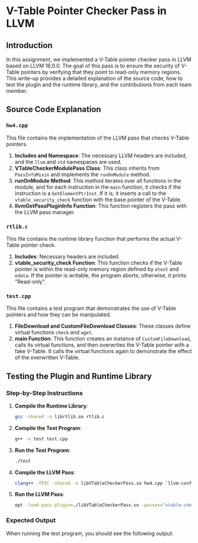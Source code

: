 # V-Table Pointer Checker Pass in LLVM

## Introduction

In this assignment, we implemented a V-Table pointer checker pass in LLVM based on LLVM 16.0.0. The goal of this pass is to ensure the security of V-Table pointers by verifying that they point to read-only memory regions. This write-up provides a detailed explanation of the source code, how to test the plugin and the runtime library, and the contributions from each team member.

## Source Code Explanation

### `hw4.cpp`

This file contains the implementation of the LLVM pass that checks V-Table pointers.

1. **Includes and Namespace**: The necessary LLVM headers are included, and the `llvm` and `std` namespaces are used.
2. **VTableCheckerModulePass Class**: This class inherits from `PassInfoMixin` and implements the `runOnModule` method.
3. **runOnModule Method**: This method iterates over all functions in the module, and for each instruction in the `main` function, it checks if the instruction is a `GetElementPtrInst`. If it is, it inserts a call to the `vtable_security_check` function with the base pointer of the V-Table.
4. **llvmGetPassPluginInfo Function**: This function registers the pass with the LLVM pass manager.

### `rtlib.c`

This file contains the runtime library function that performs the actual V-Table pointer check.

1. **Includes**: Necessary headers are included.
2. **vtable_security_check Function**: This function checks if the V-Table pointer is within the read-only memory region defined by `etext` and `edata`. If the pointer is writable, the program aborts; otherwise, it prints "Read-only".

### `test.cpp`

This file contains a test program that demonstrates the use of V-Table pointers and how they can be manipulated.

1. **FileDownload and CustomFileDownload Classes**: These classes define virtual functions `check` and `wget`.
2. **main Function**: This function creates an instance of `CustomFileDownload`, calls its virtual functions, and then overwrites the V-Table pointer with a fake V-Table. It calls the virtual functions again to demonstrate the effect of the overwritten V-Table.

## Testing the Plugin and Runtime Library

### Step-by-Step Instructions

1. **Compile the Runtime Library**:
   ```sh
   gcc -shared -o librtlib.so rtlib.c
   ```

2. **Compile the Test Program**:
   ```sh
   g++ -o test test.cpp
   ```

3. **Run the Test Program**:
   ```sh
   ./test
   ```

4. **Compile the LLVM Pass**:
   ```sh
   clang++ -fPIC -shared -o libVTableCheckerPass.so hw4.cpp `llvm-config --cxxflags --ldflags --system-libs --libs core`
   ```

5. **Run the LLVM Pass**:
   ```sh
   opt -load-pass-plugin=./libVTableCheckerPass.so -passes="vtable-checker" -disable-output test.bc
   ```

### Expected Output

When running the test program, you should see the following output:
